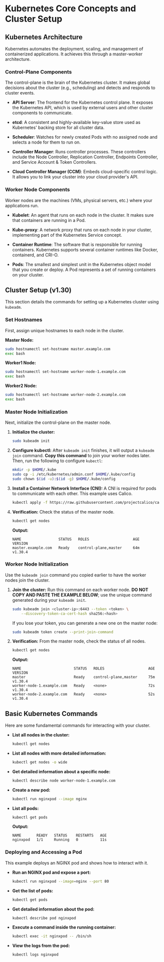 # Kubernetes Core Concepts and Cluster Setup

## Kubernetes Architecture

Kubernetes automates the deployment, scaling, and management of containerized applications. It achieves this through a master-worker architecture.

### Control-Plane Components

The control-plane is the brain of the Kubernetes cluster. It makes global decisions about the cluster (e.g., scheduling) and detects and responds to cluster events.

*   **API Server**: The frontend for the Kubernetes control plane. It exposes the Kubernetes API, which is used by external users and other cluster components to communicate.

*   **etcd**: A consistent and highly-available key-value store used as Kubernetes' backing store for all cluster data.

*   **Scheduler**: Watches for newly created Pods with no assigned node and selects a node for them to run on.

*   **Controller Manager**: Runs controller processes. These controllers include the Node Controller, Replication Controller, Endpoints Controller, and Service Account & Token Controllers.

*   **Cloud Controller Manager (CCM)**: Embeds cloud-specific control logic. It allows you to link your cluster into your cloud provider's API.

### Worker Node Components

Worker nodes are the machines (VMs, physical servers, etc.) where your applications run.

*   **Kubelet**: An agent that runs on each node in the cluster. It makes sure that containers are running in a Pod.

*   **Kube-proxy**: A network proxy that runs on each node in your cluster, implementing part of the Kubernetes Service concept.

*   **Container Runtime**: The software that is responsible for running containers. Kubernetes supports several container runtimes like Docker, containerd, and CRI-O.

*   **Pods**: The smallest and simplest unit in the Kubernetes object model that you create or deploy. A Pod represents a set of running containers on your cluster.

## Cluster Setup (v1.30)

This section details the commands for setting up a Kubernetes cluster using `kubeadm`.

### Set Hostnames

First, assign unique hostnames to each node in the cluster.

**Master Node:**

```bash
sudo hostnamectl set-hostname master.example.com
exec bash
```

**Worker1 Node:**

```bash
sudo hostnamectl set-hostname worker-node-1.example.com
exec bash
```

**Worker2 Node:**

```bash
sudo hostnamectl set-hostname worker-node-2.example.com
exec bash
```

### Master Node Initialization

Next, initialize the control-plane on the master node.

1.  **Initialize the cluster:**

    ```bash
    sudo kubeadm init
    ```

2.  **Configure kubectl:**
    After `kubeadm init` finishes, it will output a `kubeadm join` command. **Copy this command** to join your worker nodes later. Then, run the following to configure `kubectl`:

    ```bash
    mkdir -p $HOME/.kube
    sudo cp -i /etc/kubernetes/admin.conf $HOME/.kube/config
    sudo chown $(id -u):$(id -g) $HOME/.kube/config
    ```

3.  **Install a Container Network Interface (CNI):**
    A CNI is required for pods to communicate with each other. This example uses Calico.

    ```bash
    kubectl apply -f https://raw.githubusercontent.com/projectcalico/calico/v3.25.0/manifests/calico.yaml
    ```

4.  **Verification:**
    Check the status of the master node.

    ```bash
    kubectl get nodes
    ```

    **Output:**

    ```
    NAME                 STATUS   ROLES                    AGE   VERSION
    master.example.com   Ready    control-plane,master     64m   v1.30.4
    ```

### Worker Node Initialization

Use the `kubeadm join` command you copied earlier to have the worker nodes join the cluster.

1.  **Join the cluster:**
    Run this command on each worker node. **DO NOT COPY AND PASTE THE EXAMPLE BELOW**; use the unique command generated during your `kubeadm init`.

    ```bash
    sudo kubeadm join <cluster-ip>:6443 --token <token> \
        --discovery-token-ca-cert-hash sha256:<hash>
    ```

    If you lose your token, you can generate a new one on the master node:

    ```bash
    sudo kubeadm token create --print-join-command
    ```

2.  **Verification:**
    From the master node, check the status of all nodes.

    ```bash
    kubectl get nodes
    ```

    **Output:**

    ```
    NAME                        STATUS   ROLES                    AGE   VERSION
    master                      Ready    control-plane,master     75m   v1.30.4
    worker-node-1.example.com   Ready    <none>                   72s   v1.30.4
    worker-node-2.example.com   Ready    <none>                   52s   v1.30.4
    ```

## Basic Kubernetes Commands

Here are some fundamental commands for interacting with your cluster.

*   **List all nodes in the cluster:**

    ```bash
    kubectl get nodes
    ```

*   **List all nodes with more detailed information:**

    ```bash
    kubectl get nodes -o wide
    ```

*   **Get detailed information about a specific node:**

    ```bash
    kubectl describe node worker-node-1.example.com
    ```

*   **Create a new pod:**

    ```bash
    kubectl run nginxpod --image nginx
    ```

*   **List all pods:**

    ```bash
    kubectl get pods
    ```

    **Output:**

    ```
    NAME       READY   STATUS    RESTARTS   AGE
    nginxpod   1/1     Running   0          11s
    ```

### Deploying and Accessing a Pod

This example deploys an NGINX pod and shows how to interact with it.

*   **Run an NGINX pod and expose a port:**

    ```bash
    kubectl run nginxpod --image=nginx --port 80
    ```

*   **Get the list of pods:**

    ```bash
    kubectl get pods
    ```

*   **Get detailed information about the pod:**

    ```bash
    kubectl describe pod nginxpod
    ```

*   **Execute a command inside the running container:**

    ```bash
    kubectl exec -it nginxpod -- /bin/sh
    ```

*   **View the logs from the pod:**

    ```bash
    kubectl logs nginxpod
    ```